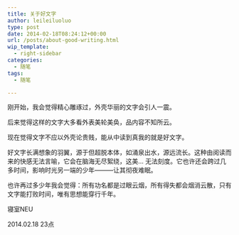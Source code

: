 ```yaml
---
title: 关于好文字
author: leileiluoluo
type: post
date: 2014-02-18T08:24:12+00:00
url: /posts/about-good-writing.html
wip_template:
  - right-sidebar
categories:
  - 随笔
tags:
  - 随笔

---
```

刚开始，我会觉得精心雕琢过，外壳华丽的文字会引人一震。

后来觉得这样的文字大多看外表美轮美奂，品内容不知所云。

现在觉得文字不应以外壳论贵贱，能从中读到真我的就是好文字。

好文字长满想象的羽翼，源于但超脱本体，如涌泉出水，源远流长。这种由阅读而来的快感无法言喻，它会在脑海无尽絮绕，这美&#8230; 无法刻度。它也许还会跨过几多时间，影响时光另一端的少年———让其彻夜难眠。 

也许再过多少年我会觉得：所有功名都是过眼云烟，所有得失都会烟消云散，只有文字能打败时间，唯有思想能穿行千年。 

寝室NEU
  
2014.02.18 23点